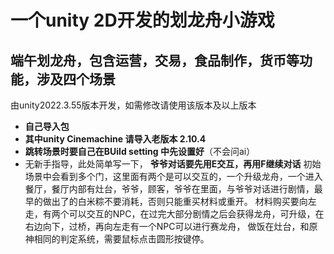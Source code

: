 # 一个unity 2D开发的划龙舟小游戏
## 端午划龙舟，包含运营，交易，食品制作，货币等功能，涉及四个场景
由unity2022.3.55版本开发，如需修改请使用该版本及以上版本
- **自己导入包**
- **其中unity Cinemachine 请导入老版本 2.10.4**
- **跳转场景时要自己在BUild setting 中先设置好**（不会问ai）
- 无新手指导，此处简单写一下，
 **爷爷对话要先用E交互，再用F继续对话**
  初始场景中会看到多个门，这里面有两个是可以交互的，一个升级龙舟，一个进入餐厅，餐厅内部有灶台，爷爷，顾客，爷爷在里面，与爷爷对话进行剧情，最早的做出了的白米粽不要消耗，否则只能重买材料或重开。
  材料购买要向左走，有两个可以交互的NPC，在过完大部分剧情之后会获得龙舟，可升级，在右边向下，过桥，再向左走有一个NPC可以进行赛龙舟，
  做饭在灶台，和原神相同的判定系统，需要鼠标点击圆形按键停。
  
